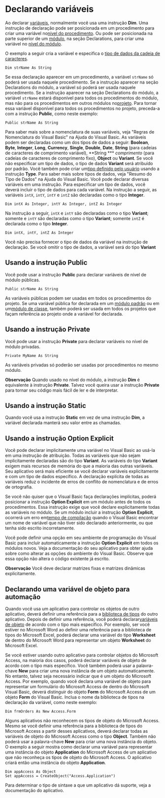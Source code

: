 
# Declarando variáveis

Ao declarar [variáveis](b8bdf64f-5920-1ae9-16d0-b26d09524a30.md), normalmente você usa uma instrução  **Dim**. Uma instrução de declaração pode ser posicionada em um procedimento para criar uma variável no[nível do procedimento](b8bdf64f-5920-1ae9-16d0-b26d09524a30.md). Ou pode ser posicionada na parte superior de um [módulo](b8bdf64f-5920-1ae9-16d0-b26d09524a30.md), na seção Declarations, para criar uma variável no [nível do módulo](b8bdf64f-5920-1ae9-16d0-b26d09524a30.md).

O exemplo a seguir cria a variável e especifica o [tipo de dados da cadeia de caracteres](b8bdf64f-5920-1ae9-16d0-b26d09524a30.md).



```
Dim strName As String 

```

Se essa declaração aparecer em um procedimento, a variável  `strName` só poderá ser usada naquele procedimento. Se a instrução aparecer na seção Declarations do módulo, a variável só poderá ser usada naquele procedimento. Se a instrução aparecer na seção Declarations do módulo, a variável `strName` estará disponível para todos os procedimentos do módulo, mas não para os procedimentos em outros módulos no[projeto](b8bdf64f-5920-1ae9-16d0-b26d09524a30.md). Para tornar essa variável disponível para todos os procedimentos no projeto, preceda-a com a instrução  **Public**, como neste exemplo:



```
Public strName As String 

```

Para saber mais sobre a nomenclatura de suas variáveis, veja "Regras de Nomenclatura do Visual Basic" na Ajuda do Visual Basic.
As variáveis podem ser declaradas como um dos tipos de dados a seguir:  **Boolean**, **Byte**, **Integer**, **Long**, **Currency**, **Single**, **Double**, **Date**, **String** (para cadeias de caracteres de comprimento variável), **String *** _comprimento_ (para cadeias de caracteres de comprimento fixo), **Object** ou **Variant**. Se você não especificar um tipo de dados, o tipo de dados **Variant** será atribuído por padrão. Você também pode criar um[tipo definido pelo usuário](b8bdf64f-5920-1ae9-16d0-b26d09524a30.md) usando a instrução **Type**. Para saber mais sobre tipos de dados, veja "Resumo do Tipo de Dados" na Ajuda do Visual Basic.
Você pode declarar diversas variáveis em uma instrução. Para especificar um tipo de dados, você deverá incluir o tipo de dados para cada variável. Na instrução a seguir, as variáveis  `intX`,  `intY`,  `intY` e `intZ` são declaradas como o tipo **Integer**.



```
Dim intX As Integer, intY As Integer, intZ As Integer 

```

Na instrução a seguir,  `intX` e `intY` são declaradas como o tipo **Variant**; somente e `intY` são declaradas como o tipo **Variant**; somente `intZ` é declarada como o tipo **Integer**.



```
Dim intX, intY, intZ As Integer 

```

Você não precisa fornecer o tipo de dados da variável na instrução de declaração. Se você omitir o tipo de dados, a variável será do tipo  **Variant**

## Usando a instrução Public

Você pode usar a instrução  **Public** para declarar variáveis de nível de módulo públicas.


```
Public strName As String 

```

As variáveis públicas podem ser usadas em todos os procedimentos do projeto. Se uma variável pública for declarada em um [módulo padrão](b8bdf64f-5920-1ae9-16d0-b26d09524a30.md) ou em um[módulo de classe](b8bdf64f-5920-1ae9-16d0-b26d09524a30.md), também poderá ser usada em todos os projetos que façam referência ao projeto onde a variável for declarada.


## Usando a instrução Private

Você pode usar a instrução  **Private** para declarar variáveis no nível de módulo privadas.


```
Private MyName As String 

```

As variáveis privadas só poderão ser usadas por procedimentos no mesmo módulo.


 **Observação**  Quando usado no nível do módulo, a instrução  **Dim** é equivalente à instrução **Private**. Talvez você queira usar a instrução **Private** para tornar seu código mais fácil de ler e de interpretar.


## Usando a instrução Static

Quando você usa a instrução  **Static** em vez de uma instrução **Dim**, a variável declarada manterá seu valor entre as chamadas.


## Usando a instrução Option Explicit

Você pode declarar implicitamente uma variável no Visual Basic ao usá-la em uma instrução de atribuição. Todas as variáveis que não sejam implicitamente declaradas são do tipo  **Variant**. As variáveis do tipo **Variant** exigem mais recursos de memória do que a maioria das outras variáveis. Seu aplicativo será mais eficiente se você declarar variáveis explicitamente e com um tipo de dados específico. A declaração explícita de todas as variáveis reduz o incidente de erros de conflito de nomenclatura e de erros de ortografia.

Se você não quiser que o Visual Basic faça declarações implícitas, poderá posicionar a instrução  **Option Explicit** em um módulo antes de todos os procedimentos. Essa instrução exige que você declare explicitamente todas as variáveis no módulo. Se um módulo incluir a instrução **Option Explicit**, ocorrerá um erro em[tempo de compilação](b8bdf64f-5920-1ae9-16d0-b26d09524a30.md) quando o Visual Basic encontrar um nome de variável que não tiver sido declarado anteriormente, ou que tenha sido escrito incorretamente.

Você pode definir uma opção em seu ambiente de programação do Visual Basic para incluir automaticamente a instrução  **Option Explicit** em todos os módulos novos. Veja a documentação do seu aplicativo para obter ajuda sobre como alterar as opções do ambiente do Visual Basic. Observe que essa opção não altera o código existente já escrito.


 **Observação**  Você deve declarar matrizes fixas e matrizes dinâmicas explicitamente.


## Declarando uma variável de objeto para automação

Quando você usa um aplicativo para controlar os objetos de outro aplicativo, deverá definir uma referência para a [biblioteca de tipos](b8bdf64f-5920-1ae9-16d0-b26d09524a30.md) do outro aplicativo. Depois de definir uma referência, você poderá declarar[variáveis de objeto](b8bdf64f-5920-1ae9-16d0-b26d09524a30.md) de acordo com o tipo mais específico. Por exemplo, ser você estiver no Microsoft Word ao definir uma referência para a biblioteca de tipos do Microsoft Excel, poderá declarar uma variável do tipo **Worksheet** de dentro do Microsoft Word para representar um objeto **Worksheet** do Microsoft Excel.

Se você estiver usando outro aplicativo para controlar objetos do Microsoft Access, na maioria dos casos, poderá declarar variáveis de objeto de acordo com o tipo mais específico. Você também poderá usar a palavra-chave  **New** para criar uma nova instância de um objeto automaticamente. No entanto, talvez seja necessário indicar que é um objeto do Microsoft Access. Por exemplo, quando você declara uma variável de objeto para representar um formulário do Microsoft Access de dentro do Microsoft Visual Basic, deverá distinguir do objeto **Form** do Microsoft Access de um objeto **Form** do Visual Basic. Inclua o nome da biblioteca de tipos na declaração da variável, como neste exemplo:




```
Dim frmOrders As New Access.Form 

```

Alguns aplicativos não reconhecem os tipos de objeto do Microsoft Access. Mesmo se você definir uma referência para a biblioteca de tipos do Microsoft Access a partir desses aplicativos, deverá declarar todas as variáveis de objeto do Microsoft Access como o tipo  **Object**. Também não poderá usar a palavra-chave **New** para criar uma nova instância do objeto. O exemplo a seguir mostra como declarar uma variável para representar uma instância do objeto **Application** do Microsoft Access de um aplicativo que não reconheça os tipos de objeto do Microsoft Access. O aplicativo criará então uma instância do objeto **Application**.




```
Dim appAccess As Object 
Set appAccess = CreateObject("Access.Application")
```

Para determinar o tipo de sintaxe a que um aplicativo dá suporte, veja a documentação do aplicativo.

